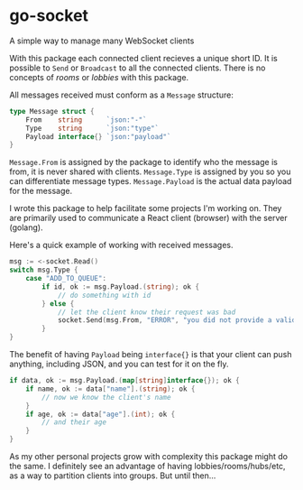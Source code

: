 # go-socket
A simple way to manage many WebSocket clients

With this package each connected client recieves a unique short ID. It is possible to `Send` or `Broadcast` to all the connected clients. There is no concepts of _rooms_ or _lobbies_ with this package.

All messages received must conform as a `Message` structure:

```go
type Message struct {
	From    string      `json:"-"`
	Type    string      `json:"type"`
	Payload interface{} `json:"payload"`
}
```
`Message.From` is assigned by the package to identify who the message is from, it is never shared with clients. `Message.Type` is assigned by you so you can differentiate message types. `Message.Payload` is the actual data payload for the message.

I wrote this package to help facilitate some projects I'm working on. They are primarily used to communicate a React client (browser) with the server (golang).

Here's a quick example of working with received messages.

```go
msg := <-socket.Read()
switch msg.Type {
    case "ADD_TO_QUEUE":
        if id, ok := msg.Payload.(string); ok {
            // do something with id
        } else {
            // let the client know their request was bad
            socket.Send(msg.From, "ERROR", "you did not provide a valid id!")
        }
}
```

The benefit of having `Payload` being `interface{}` is that your client can push anything, including JSON, and you can test for it on the fly.

```go
if data, ok := msg.Payload.(map[string]interface{}); ok {
    if name, ok := data["name"].(string); ok {
        // now we know the client's name
    }
    if age, ok := data["age"].(int); ok {
        // and their age
    }
}
```

As my other personal projects grow with complexity this package might do the same. I definitely see an advantage of having lobbies/rooms/hubs/etc, as a way to partition clients into groups. But until then...